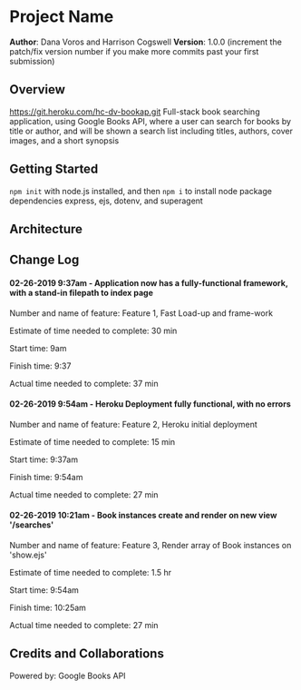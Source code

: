 # Project Name

**Author**: Dana Voros and Harrison Cogswell
**Version**: 1.0.0 (increment the patch/fix version number if you make more commits past your first submission)

## Overview
https://git.heroku.com/hc-dv-bookap.git
Full-stack book searching application, using Google Books API, where a user can search for books by title or author, 
and will be shown a search list including titles, authors, cover images, and a short synopsis

## Getting Started
`npm init` with node.js installed, and then `npm i` to install node package dependencies express, ejs, dotenv, and superagent

## Architecture


## Change Log
#### 02-26-2019 9:37am - Application now has a fully-functional framework, with a stand-in filepath to index page
Number and name of feature: Feature 1, Fast Load-up and frame-work

Estimate of time needed to complete: 30 min

Start time: 9am

Finish time: 9:37

Actual time needed to complete: 37 min

#### 02-26-2019 9:54am - Heroku Deployment fully functional, with no errors
Number and name of feature: Feature 2, Heroku initial deployment

Estimate of time needed to complete: 15 min

Start time: 9:37am

Finish time: 9:54am

Actual time needed to complete: 27 min

#### 02-26-2019 10:21am - Book instances create and render on new view '/searches'
Number and name of feature: Feature 3, Render array of Book instances on 'show.ejs'

Estimate of time needed to complete: 1.5 hr

Start time: 9:54am

Finish time: 10:25am

Actual time needed to complete: 27 min

## Credits and Collaborations
Powered by: Google Books API
